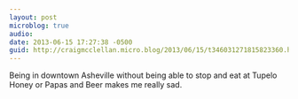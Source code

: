 ```yaml
---
layout: post
microblog: true
audio: 
date: 2013-06-15 17:27:38 -0500
guid: http://craigmcclellan.micro.blog/2013/06/15/t346031271815823360.html
---
```

Being in downtown Asheville without being able to stop and eat at Tupelo Honey or Papas and Beer makes me really sad.
